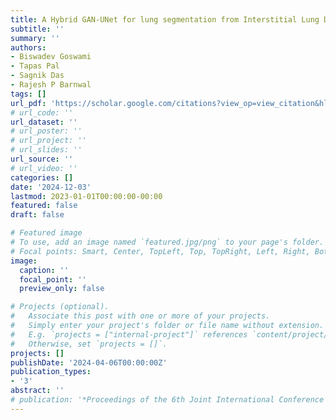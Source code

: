```yaml
---
title: A Hybrid GAN-UNet for lung segmentation from Interstitial Lung Disease (ILD) affected high-resolution CT images
subtitle: ''
summary: ''
authors:
- Biswadev Goswami
- Tapas Pal
- Sagnik Das
- Rajesh P Barnwal
tags: []
url_pdf: 'https://scholar.google.com/citations?view_op=view_citation&hl=en&user=4wKa0cQAAAAJ&sortby=pubdate&citation_for_view=4wKa0cQAAAAJ:ldfaerwXgEUC'
# url_code: ''
url_dataset: ''
# url_poster: ''
# url_project: ''
# url_slides: ''
url_source: ''
# url_video: ''
categories: []
date: '2024-12-03'
lastmod: 2023-01-01T00:00:00-00:00
featured: false
draft: false

# Featured image
# To use, add an image named `featured.jpg/png` to your page's folder.
# Focal points: Smart, Center, TopLeft, Top, TopRight, Left, Right, BottomLeft, Bottom, BottomRight.
image:
  caption: ''
  focal_point: ''
  preview_only: false

# Projects (optional).
#   Associate this post with one or more of your projects.
#   Simply enter your project's folder or file name without extension.
#   E.g. `projects = ["internal-project"]` references `content/project/deep-learning/index.md`.
#   Otherwise, set `projects = []`.
projects: []
publishDate: '2024-04-06T00:00:00Z'
publication_types:
- '3'
abstract: ''
# publication: '*Proceedings of the 6th Joint International Conference on Data Science \& Management of Data (10th ACM IKDD CODS and 28th COMAD)*'
---
```


